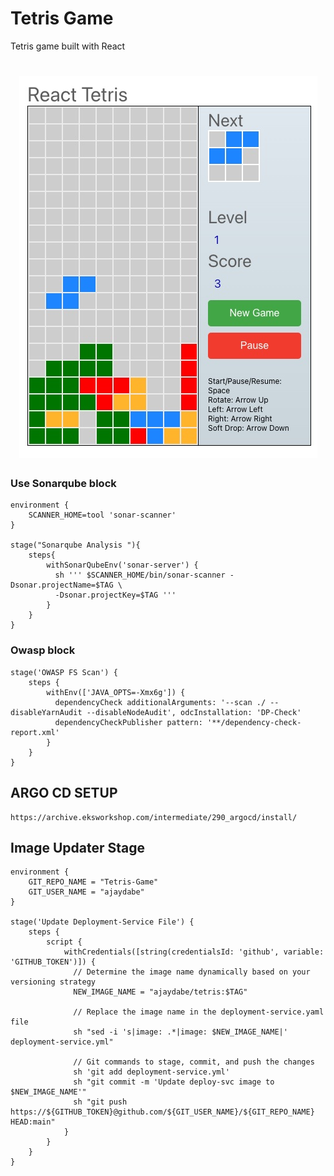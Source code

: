 # Tetris Game

Tetris game built with React

<h1 align="center">
  <img alt="React tetris " title="#React tetris desktop" src="./images/game.jpg" />
</h1>


### Use Sonarqube block 
```
environment {
    SCANNER_HOME=tool 'sonar-scanner'
}

stage("Sonarqube Analysis "){
    steps{
        withSonarQubeEnv('sonar-server') {
          sh ''' $SCANNER_HOME/bin/sonar-scanner -Dsonar.projectName=$TAG \
          -Dsonar.projectKey=$TAG '''
        }
    }
}
```        

### Owasp block
```
stage('OWASP FS Scan') {
    steps {
        withEnv(['JAVA_OPTS=-Xmx6g']) {
          dependencyCheck additionalArguments: '--scan ./ --disableYarnAudit --disableNodeAudit', odcInstallation: 'DP-Check'
          dependencyCheckPublisher pattern: '**/dependency-check-report.xml'
        }
    }
}
```

## ARGO CD SETUP
    https://archive.eksworkshop.com/intermediate/290_argocd/install/

## Image Updater Stage
```
environment {
    GIT_REPO_NAME = "Tetris-Game"
    GIT_USER_NAME = "ajaydabe"
}

stage('Update Deployment-Service File') {
    steps {
        script {
            withCredentials([string(credentialsId: 'github', variable: 'GITHUB_TOKEN')]) {
              // Determine the image name dynamically based on your versioning strategy
              NEW_IMAGE_NAME = "ajaydabe/tetris:$TAG"

              // Replace the image name in the deployment-service.yaml file
              sh "sed -i 's|image: .*|image: $NEW_IMAGE_NAME|' deployment-service.yml"

              // Git commands to stage, commit, and push the changes
              sh 'git add deployment-service.yml'
              sh "git commit -m 'Update deploy-svc image to $NEW_IMAGE_NAME'"
              sh "git push https://${GITHUB_TOKEN}@github.com/${GIT_USER_NAME}/${GIT_REPO_NAME} HEAD:main"
            }
        }
    }
}

```
